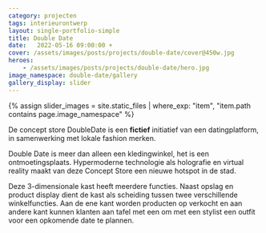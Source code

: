 ```yaml
---
category: projecten
tags: interieurontwerp
layout: single-portfolio-simple
title: Double Date
date:   2022-05-16 09:00:00 +
cover: /assets/images/posts/projects/double-date/cover@450w.jpg
heroes:
    - /assets/images/posts/projects/double-date/hero.jpg
image_namespace: double-date/gallery
gallery_display: slider
---
```

{% assign slider_images = site.static_files | where_exp: "item", "item.path contains page.image_namespace" %}

De concept store DoubleDate is een __fictief__ initiatief van een datingplatform, in samenwerking met lokale fashion merken.

Double Date is meer dan alleen een kledingwinkel, het is een ontmoetingsplaats. Hypermoderne technologie als holografie en virtual reality maakt van deze Concept Store een nieuwe hotspot in de stad.

Deze 3-dimensionale kast heeft meerdere functies. Naast opslag en product display dient de kast als scheiding tussen twee verschillende winkelfuncties. Aan de ene kant worden producten op verkocht en aan andere kant kunnen klanten aan tafel met een om met een stylist een outfit voor een opkomende date te plannen.
